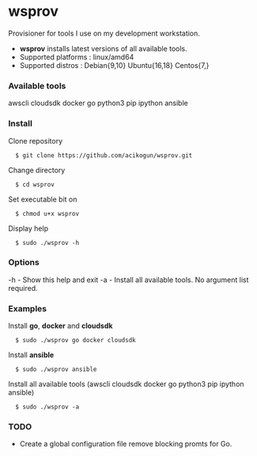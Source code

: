 # wsprov
Provisioner for tools I use on my development workstation.

- **wsprov** installs latest versions of all available tools.
- Supported platforms : linux/amd64
- Supported distros   : Debian{9,10} Ubuntu{16,18} Centos{7,}

### Available tools
awscli cloudsdk docker go python3 pip ipython ansible

### Install
 Clone repository
```
  $ git clone https://github.com/acikogun/wsprov.git
```

Change directory
```
  $ cd wsprov
```

Set executable bit on
```
  $ chmod u+x wsprov
```

Display help
```
  $ sudo ./wsprov -h
```

### Options
  -h - Show this help and exit
  -a - Install all available tools. No argument list required.

### Examples
Install **go**, **docker** and **cloudsdk**
```
  $ sudo ./wsprov go docker cloudsdk
```

Install **ansible**
```
  $ sudo ./wsprov ansible
```

Install all available tools
(awscli cloudsdk docker go python3 pip ipython ansible)
```
  $ sudo ./wsprov -a
```

### TODO
- Create a global configuration file remove blocking promts for Go.
